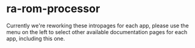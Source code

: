 # ra-rom-processor

Currently we're reworking these intropages for each app, please use the menu on the left to select other available documentation pages for each app, including this one.
